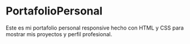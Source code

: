 # PortafolioPersonal
Este es mi portafolio personal responsive hecho con HTML y CSS para mostrar mis proyectos y perfil profesional.
